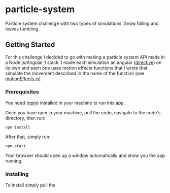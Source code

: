 # particle-system

Particle system challenge with two types of simulations: Snow falling and leaves tumbling.

## Getting Started

For this challenge I decided to go with making a particle system API made in a Node.js/Angular 1 stack. I made each simulation an angular ([directive](https://github.com/bolivartorres/particle-system/tree/master/directives)) on its own and each one uses motion effects functions that I wrote that simulate the movement described in the name of the function (see [motionEffects.js](https://github.com/bolivartorres/particle-system/blob/master/utils/motionEffects.js)).

### Prerequisites

You need ([npm](https://nodejs.org/)) installed in your machine to run this app.

Once you have npm in your machine, pull the code, navigate to the code's directory, then run:

`npm install`

After that, simply run:

`npm-start`

Your browser should open up a window automatically and show you the app running.

### Installing

To install simply pull the